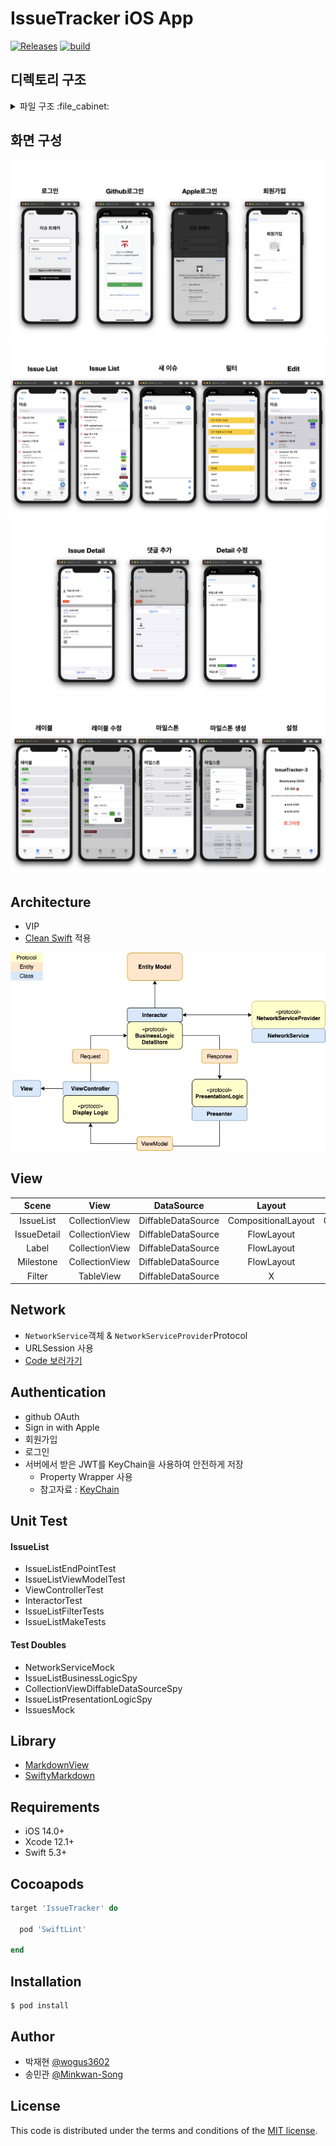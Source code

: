 # IssueTracker iOS App 
[![Releases](https://img.shields.io/github/v/release/boostcamp-2020/IssueTracker-3)](https://github.com/boostcamp-2020/IssueTracker-3/releases)
[![build](https://github.com/boostcamp-2020/IssueTracker-3/workflows/iOS%20CI/badge.svg)](https://github.com/boostcamp-2020/IssueTracker-3/actions)

## 디렉토리 구조
<details>
  <summary>파일 구조 :file_cabinet: </summary>
    <div markdown=“1”>
      <pre>
IssueTracker  
├── Common  
│  ├── Extension  
│  │  ├── Data+decoded.swift  
│  │  ├── Date+timeAgoDisplay.swift  
│  │  ├── DateFormatter+format.swift  
│  │  ├── Encodable+encoded.swift  
│  │  ├── String+asURL.swift  
│  │  ├── String+toDate.swift  
│  │  ├── UIColor+hex.swift  
│  │  ├── UIColor+hexString.swift  
│  │  ├── UIColor+random.swift  
│  │  ├── UIColor+visibleTextColor.swift  
│  │  ├── UIVIew+snapshot.swift  
│  │  ├── UIView+IBInspectable.swift  
│  │  ├── UIView+shake.swift  
│  │  ├── UIViewController+hideKeyboardWhenTapped.swift  
│  │  └── URL+searchToken.swift  
│  ├── KeychainAccess.swift  
│  ├── PropertyWrapper  
│  │  ├── KeyChain.swift  
│  │  └── UserDefault.swift  
│  └── Views  
│    ├── CustomAlertController.storyboard  
│    ├── CustomAlertView.swift  
│    └── CustomButtonView.swift  
├── CreateIssue  
│  ├── CreateIssueInteractor.swift  
│  ├── CreateIssueViewController.swift  
│  └── Models  
│    └── CreateIssueEndPoint.swift  
├── Edit  
│  ├── EditInteractor.swift  
│  ├── EditPresenter.swift  
│  ├── EditViewController.swift  
│  ├── Models  
│  │  ├── IssueDetailEditEndPoint.swift  
│  │  └── IssueDetailEditViewModel.swift  
│  └── Views  
│    └── EditTableViewCell.swift  
├── Entity  
│  ├── AllGetUser.swift  
│  ├── Assignee.swift  
│  ├── Comment.swift  
│  ├── Issue.swift  
│  ├── IssueComment.swift  
│  ├── Label.swift  
│  ├── Milestone.swift  
│  ├── User.swift  
│  └── UserInfo.swift  
├── Info.plist  
├── IssueDetail  
│  ├── Edit  
│  │  └── EditTableViewController.swift  
│  ├── IssueCommentViewController.swift  
│  ├── IssueDetailBottomSheetViewController.swift  
│  ├── IssueDetailInteractor.swift  
│  ├── IssueDetailPresenter.swift  
│  ├── IssueDetailViewController.swift  
│  ├── Models  
│  │  ├── IssueDetailEndPoint.swift  
│  │  └── IssueDetailViewModel.swift  
│  └── Views  
│    ├── IssueDetailCollectionReusableView.swift  
│    └── IssueDetailCollectionViewCell.swift  
├── IssueFilter  
│  ├── IssueFilterViewController.swift  
│  ├── Models  
│  │  └── IssueFilterViewModel.swift  
│  └── Views  
│    ├── HeaderView.swift  
│    └── IssueFilterTableViewCell.swift  
├── IssueList  
│  ├── IssueListEndPoint.swift  
│  ├── IssueListInteractor.swift  
│  ├── IssueListPresenter.swift  
│  ├── IssueListViewController.swift  
│  ├── Models  
│  │  ├── IssueListModelController.swift  
│  │  └── IssueListViewModel.swift  
│  └── Views  
│    └── IssueListCollectionViewCell.swift  
├── IssueTracker  
│  └── Base.lproj  
│    ├── Authentication.storyboard  
│    └── IssueList.storyboard  
├── IssueTracker.entitlements  
├── Label  
│  ├── Label.storyboard  
│  ├── LabelInteractor.swift  
│  ├── LabelPresenter.swift  
│  ├── LabelViewController.swift  
│  ├── Models  
│  │  ├── LabelEndPoint.swift  
│  │  └── LabelViewModel.swift  
│  └── Views  
│    └── LabelCollectionViewCell.swift  
├── Milestone  
│  ├── Base.lproj  
│  │  └── MileStone.storyboard  
│  ├── MilestoneInterator.swift  
│  ├── MilestonePresenter.swift  
│  ├── MilestoneViewController.swift  
│  ├── Models  
│  │  ├── MilestoneCalculator.swift  
│  │  ├── MilestoneEndPoint.swift  
│  │  └── MilestoneViewModel.swift  
│  └── Views  
│    └── MilestoneCollectionViewCell.swift  
├── Network  
│  ├── APIConfiguration.swift  
│  ├── APIServer.swift  
│  ├── ContentType.swift  
│  ├── HTTPHeader.swift  
│  ├── HTTPMethod.swift  
│  ├── NetworkError.swift  
│  └── NetworkService.swift  
├── SceneDelegate.swift  
├── Setting  
│  ├── Setting.storyboard  
│  └── SettingViewController.swift  
├── SignIn  
│  ├── KeychainItem.swift  
│  ├── Models  
│  │  ├── AppleModel.swift  
│  │  ├── AppleUser.swift  
│  │  ├── RequestLogin.swift  
│  │  └── SignInEndPoint.swift  
│  ├── OAuthManager.swift  
│  ├── SignInViewController.swift  
│  └── Views  
│    └── SignInWithAppleButton.swift  
└── SignUp  
└── SignUpViewController.swift
         </pre>
    </div>
</details>

## 화면 구성
![001](./Image/이미지.001.jpeg)
![002](./Image/이미지.002.jpeg)
![003](./Image/이미지.003.jpeg)
![004](./Image/이미지.004.jpeg)

## Architecture
- VIP
- [Clean Swift](https://clean-swift.com/) 적용


![diagram](./Image/diagram.jpg)

## View
| Scene | View | DataSource | Layout | Cell |
|:-:|:-:|:-:|:-:|:-:|
| IssueList | CollectionView | DiffableDataSource | CompositionalLayout | CollectionViewListCell |
| IssueDetail | CollectionView | DiffableDataSource | FlowLayout | CollectionViewCell |
| Label | CollectionView | DiffableDataSource | FlowLayout | CollectionViewCell |
| Milestone | CollectionView | DiffableDataSource | FlowLayout | CollectionViewCell |
| Filter | TableView | DiffableDataSource | X | TableViewCell |

## Network
- `NetworkService`객체 & `NetworkServiceProvider`Protocol
- URLSession 사용
- [Code 보러가기](https://github.com/boostcamp-2020/IssueTracker-3/tree/master/iOS/IssueTracker/IssueTracker/Network)

## Authentication
- github OAuth
- Sign in with Apple
- 회원가입
- 로그인
- 서버에서 받은 JWT를 KeyChain을 사용하여 안전하게 저장
   - Property Wrapper 사용
   - 참고자료 : [KeyChain](https://medium.com/@justfaceit/ios-%EC%95%B1-%EB%B6%80%ED%92%88-%EB%A7%8C%EB%93%A4%EA%B8%B0-1-preferencestorage-%EC%84%A4%EC%A0%95-%EC%A0%80%EC%9E%A5%EC%9D%84-%EC%9C%84%ED%95%9C-%EA%B3%B5%ED%86%B5-%ED%81%B4%EB%9E%98%EC%8A%A4-2eb2c27af941)
   
## Unit Test
#### IssueList
- IssueListEndPointTest
- IssueListViewModelTest
- ViewControllerTest
- InteractorTest
- IssueListFilterTests
- IssueListMakeTests

#### Test Doubles
- NetworkServiceMock
- IssueListBusinessLogicSpy
- CollectionViewDiffableDataSourceSpy
- IssueListPresentationLogicSpy
- IssuesMock

## Library
- [MarkdownView](https://github.com/keitaoouchi/MarkdownView)
- [SwiftyMarkdown](https://github.com/SimonFairbairn/SwiftyMarkdown)

## Requirements
 - iOS 14.0+
 - Xcode 12.1+
 - Swift 5.3+
 
 
## Cocoapods
```ruby
target 'IssueTracker' do

  pod 'SwiftLint'

end
```

## Installation
```
$ pod install
```


## Author
- 박재현 [@wogus3602](https://github.com/wogus3602)
- 송민관 [@Minkwan-Song](https://github.com/Minkwan-Song)


## License
This code is distributed under the terms and conditions of the [MIT license](LICENSE). 
